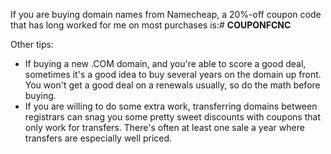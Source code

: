 If you are buying domain names from Namecheap, a 20%-off coupon code that has long worked for me on most purchases is:# **COUPONFCNC**

Other tips:  
* If buying a new .COM domain, and you're able to score a good deal, sometimes it's a good idea to buy several years on the domain up front. You won't get a good deal on a renewals usually, so do the math before buying.
* If you are willing to do some extra work, transferring domains between registrars can snag you some pretty sweet discounts with coupons that only work for transfers. There's often at least one sale a year where transfers are especially well priced.
